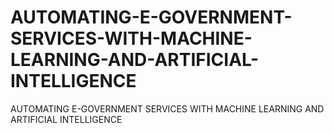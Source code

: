 # AUTOMATING-E-GOVERNMENT-SERVICES-WITH-MACHINE-LEARNING-AND-ARTIFICIAL-INTELLIGENCE
AUTOMATING E-GOVERNMENT SERVICES WITH MACHINE LEARNING AND ARTIFICIAL INTELLIGENCE
